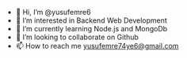 - 👋 Hi, I’m @yusufemre6
- 👀 I’m interested in Backend Web Development
- 🌱 I’m currently learning Node.js and MongoDb 
- 💞️ I’m looking to collaborate on Github
- 📫 How to reach me yusufemre74ye6@gmail.com

<!---
yusufemre6/yusufemre6 is a ✨ special ✨ repository because its `README.md` (this file) appears on your GitHub profile.
You can click the Preview link to take a look at your changes.
--->
